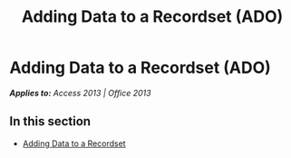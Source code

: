 ﻿---
title: Adding Data to a Recordset (ADO)
TOCTitle: Adding Data to a Recordset
ms:assetid: 58ac56e8-3a49-42b1-aa4a-6bda08fb9b89
ms:mtpsurl: https://msdn.microsoft.com/en-us/library/JJ249301(v=office.15)
ms:contentKeyID: 48544999
ms.date: 09/18/2015
mtps_version: v=office.15
---

# Adding Data to a Recordset (ADO)


_**Applies to:** Access 2013 | Office 2013_

## In this section

  - [Adding Data to a Recordset](adding-data-to-a-recordset.md)

